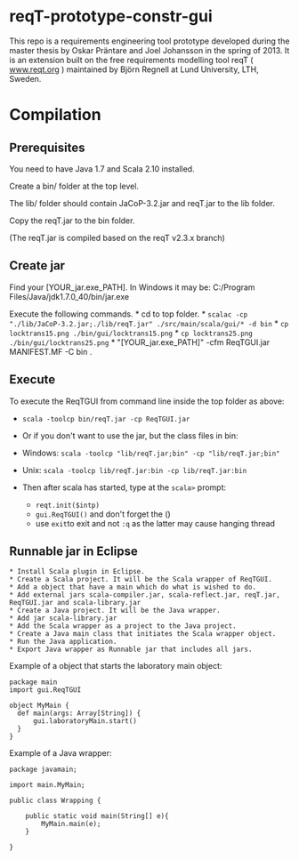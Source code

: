 reqT-prototype-constr-gui
========

This repo is a requirements engineering tool prototype developed during the master
thesis by Oskar Präntare and Joel Johansson in the spring of 2013. It is an extension built
on the free requirements modelling tool reqT ( www.reqt.org ) maintained by Björn Regnell at 
Lund University, LTH, Sweden.

Compilation
===========


Prerequisites
-------------

You need to have Java 1.7 and Scala 2.10 installed.

Create a bin/ folder at the top level.

The lib/ folder should contain JaCoP-3.2.jar and reqT.jar to the lib folder.

Copy the reqT.jar to the bin folder.

(The reqT.jar is compiled based on the reqT v2.3.x branch)

Create jar
----------

Find your [YOUR_jar.exe_PATH]. In Windows it may be: C:/Program Files/Java/jdk1.7.0_40/bin/jar.exe

Execute the following commands.
	* cd to top folder.
	* `scalac -cp "./lib/JaCoP-3.2.jar;./lib/reqT.jar" ./src/main/scala/gui/* -d bin`
	* `cp locktrans15.png ./bin/gui/locktrans15.png`
	* `cp locktrans25.png ./bin/gui/locktrans25.png`
	* "[YOUR_jar.exe_PATH]" -cfm ReqTGUI.jar MANIFEST.MF -C bin .

Execute
----------
  
To execute the ReqTGUI from command line inside the top folder as above:
  * `scala -toolcp bin/reqT.jar -cp ReqTGUI.jar`
  * Or if you don't want to use the jar, but the class files in bin:
  * Windows: `scala -toolcp "lib/reqT.jar;bin" -cp "lib/reqT.jar;bin"`
  * Unix: `scala -toolcp lib/reqT.jar:bin -cp lib/reqT.jar:bin`
  * Then after scala has started, type at the `scala>` prompt:
  
    * `reqt.init($intp)`
    * `gui.ReqTGUI()`  and don't forget the () 
    * use `exit`to exit and not `:q` as the latter may cause hanging thread

Runnable jar in Eclipse
-----------------------

	* Install Scala plugin in Eclipse.
	* Create a Scala project. It will be the Scala wrapper of ReqTGUI.
	* Add a object that have a main which do what is wished to do.
	* Add external jars scala-compiler.jar, scala-reflect.jar, reqT.jar, ReqTGUI.jar and scala-library.jar
	* Create a Java project. It will be the Java wrapper.
	* Add jar scala-library.jar
	* Add the Scala wrapper as a project to the Java project.
	* Create a Java main class that initiates the Scala wrapper object.
	* Run the Java application.
	* Export Java wrapper as Runnable jar that includes all jars.
	
Example of a object that starts the laboratory main object:

```
package main
import gui.ReqTGUI

object MyMain {
  def main(args: Array[String]) {
	  gui.laboratoryMain.start()
  }
}
```

Example of a Java wrapper:

```
package javamain;

import main.MyMain;

public class Wrapping {
	
	public static void main(String[] e){
		MyMain.main(e);
	}
	
}
```
